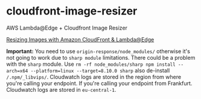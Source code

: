 # cloudfront-image-resizer
AWS Lambda@Edge + Cloudfront Image Resizer

[Resizing Images with Amazon CloudFront & Lambda@Edge](https://aws.amazon.com/de/blogs/networking-and-content-delivery/resizing-images-with-amazon-cloudfront-lambdaedge-aws-cdn-blog/) 

**Important:** You need to use `origin-response/node_modules/` otherwise it's not going to work due to `sharp module` limitations. There could be a problem with the `sharp` module. Use `rm -rf node_modules/sharp
npm install --arch=x64 --platform=linux --target=8.10.0 sharp` also de-install `/.npm/_libvips/`. Cloudwatch logs are stored in the region from where you're calling your endpoint. If you're calling your endpoint from Frankfurt. Cloudwatch logs are stored in `eu-central-1`.
